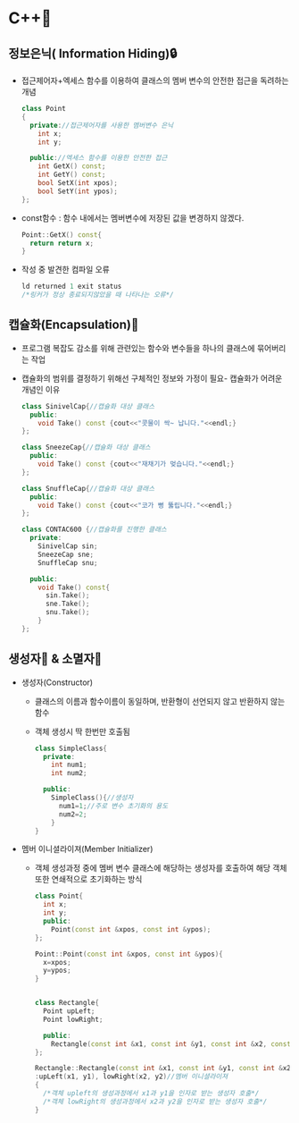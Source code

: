 # C++📜

## 정보은닉( Information Hiding)🔒

- 접근제어자+엑세스 함수를 이용하여 클래스의 멤버 변수의 안전한 접근을 독려하는 개념

  ```c++
  class Point
  {
    private://접근제어자를 사용한 멤버변수 은닉
      int x;
      int y;

    public://엑세스 함수를 이용한 안전한 접근
      int GetX() const;
      int GetY() const;
      bool SetX(int xpos);
      bool SetY(int ypos);
  };
  ```

- const함수 : 함수 내에서는 멤버변수에 저장된 값을 변경하지 않겠다.

  ```cpp
  Point::GetX() const{
    return return x;
  }
  ```

- 작성 중 발견한 컴파일 오류
  ```cpp
  ld returned 1 exit status
  /*링커가 정상 종료되지않았을 때 나타나는 오류*/
  ```

## 캡슐화(Encapsulation)💊

- 프로그램 복잡도 감소를 위해 관련있는 함수와 변수들을 하나의 클래스에 묶어버리는 작업

- 캡슐화의 범위를 결정하기 위해선 구체적인 정보와 가정이 필요- 캡슐화가 어려운 개념인 이유

  ```cpp
  class SinivelCap{//캡슐화 대상 클래스
    public:
      void Take() const {cout<<"콧물이 싹~ 납니다."<<endl;}
  };

  class SneezeCap{//캡슐화 대상 클래스
    public:
      void Take() const {cout<<"재채기가 멎습니다."<<endl;}
  };

  class SnuffleCap{//캡슐화 대상 클래스
    public:
      void Take() const {cout<<"코가 뻥 뚫립니다."<<endl;}
  };

  class CONTAC600 {//캡슐화를 진행한 클래스
    private:
      SinivelCap sin;
      SneezeCap sne;
      SnuffleCap snu;

    public:
      void Take() const{
        sin.Take();
        sne.Take();
        snu.Take();
      }
  };
  ```

## 생성자🗻 & 소멸자🌋

- 생성자(Constructor)

  - 클래스의 이름과 함수이름이 동일하며, 반환형이 선언되지 않고 반환하지 않는 함수

  - 객체 생성시 딱 한번만 호출됨

    ```cpp
    class SimpleClass{
      private:
        int num1;
        int num2;

      public:
        SimpleClass(){//생성자
          num1=1;//주로 변수 초기화의 용도
          num2=2;
        }
    }
    ```

- 멤버 이니셜라이져(Member Initializer)

  - 객체 생성과정 중에 멤버 변수 클래스에 해당하는 생성자를 호출하여 해당 객체또한 연쇄적으로 초기화하는 방식

    ```cpp
    class Point{
      int x;
      int y;
      public:
        Point(const int &xpos, const int &ypos);
    };

    Point::Point(const int &xpos, const int &ypos){
      x=xpos;
      y=ypos;
    }


    class Rectangle{
      Point upLeft;
      Point lowRight;

      public:
        Rectangle(const int &x1, const int &y1, const int &x2, const int &y2);
    };

    Rectangle::Rectangle(const int &x1, const int &y1, const int &x2, const int &y2)
    :upLeft(x1, y1), lowRight(x2, y2)//멤버 이니셜라이져
    {
      /*객체 upleft의 생성과정에서 x1과 y1을 인자로 받는 생성자 호출*/
      /*객체 lowRight의 생성과정에서 x2과 y2을 인자로 받는 생성자 호출*/
    }
    ```
